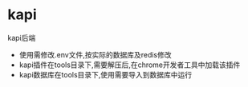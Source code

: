 # kapi
 kapi后端
* 使用需修改.env文件,按实际的数据库及redis修改
* kapi插件在tools目录下,需要解压后,在chrome开发者工具中加载该插件
* kapi数据库在tools目录下,使用需要导入到数据库中运行

